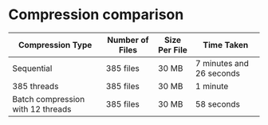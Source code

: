 # Compression comparison

| Compression Type | Number of Files | Size Per File | Time Taken             |
|-----------------|-----------------|---------------|------------------------|
| Sequential       | 385 files       | 30 MB         | 7 minutes and 26 seconds |
| 385 threads       | 385 files       | 30 MB         | 1 minute |
| Batch compression with 12 threads       | 385 files       | 30 MB         | 58 seconds |

